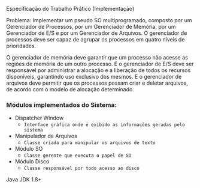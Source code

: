 Especificação do Trabalho Prático (Implementação) 

Problema:
Implementar um pseudo SO multiprogramado, composto por um Gerenciador de Processos, por um Gerenciador de Memória, por um Gerenciador de E/S e por um Gerenciador de Arquivos. O gerenciador de processos deve ser capaz de agrupar os processos em quatro níveis de prioridades. 

O gerenciador de memória deve garantir que um processo não acesse as regiões de memória de um outro processo. E o gerenciador de E/S deve ser responsável por administrar a alocação e a liberação de todos os
recursos disponíveis, garantindo uso exclusivo dos mesmos. E o gerenciador de arquivos deve permitir que os processos possam criar e deletar arquivos, de acordo com o modelo de alocação determinado. 

### Módulos implementados do Sistema:

- Dispatcher Window 
    - `Interface gráfica onde é exibido as informações geradas pelo sistema`
- Manipulador de Arquivos 
    - `Classe criada para manipular os arquivos de texto`
- Módulo SO 
    - `Classe gerente que executa o papel de SO`
- Módulo Disco 
    - `Classe responsável por todo acesso ao disco`

Java JDK 1.8+
